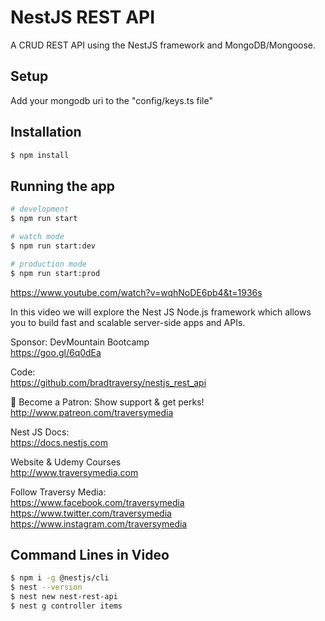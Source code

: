# NestJS REST API

A CRUD REST API using the NestJS framework and MongoDB/Mongoose.

## Setup

Add your mongodb uri to the "config/keys.ts file"

## Installation

```bash
$ npm install
```

## Running the app

```bash
# development
$ npm run start

# watch mode
$ npm run start:dev

# production mode
$ npm run start:prod
```

https://www.youtube.com/watch?v=wqhNoDE6pb4&t=1936s

In this video we will explore the Nest JS Node.js framework which allows you to build fast and scalable server-side apps and APIs.

Sponsor: DevMountain Bootcamp\
https://goo.gl/6q0dEa

Code:\
https://github.com/bradtraversy/nestjs_rest_api

💖 Become a Patron: Show support & get perks!\
http://www.patreon.com/traversymedia

Nest JS Docs:\
https://docs.nestjs.com

Website & Udemy Courses\
http://www.traversymedia.com

Follow Traversy Media:\
https://www.facebook.com/traversymedia \
https://www.twitter.com/traversymedia \
https://www.instagram.com/traversymedia

## Command Lines in Video

```bash
$ npm i -g @nestjs/cli
$ nest --version
$ nest new nest-rest-api
$ nest g controller items
```
